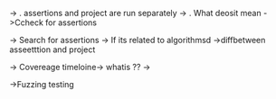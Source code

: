 -> . assertions and project are run separately
-> . What deosit mean
->Ccheck for assertions

-> Search for assertions
-> If its related to algorithmsd
->diffbetween asseetttion and project 


-> Covereage timeloine-> whatis ??
-> 

->Fuzzing testing 